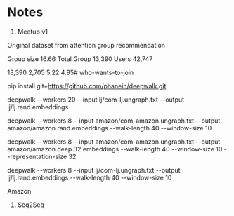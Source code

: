 # Notes


1. Meetup v1

Original dataset from attention group recommendation

Group size 16.66
Total Group 13,390
Users 42,747

 13,390 2,705  5.22 4.95# who-wants-to-join

pip install git+https://github.com/phanein/deepwalk.git

deepwalk --workers 20  --input lj/com-lj.ungraph.txt --output lj/lj.rand.embeddings

deepwalk --workers 8  --input amazon/com-amazon.ungraph.txt --output amazon/amazon.rand.embeddings --walk-length 40 --window-size 10 

deepwalk --workers 8  --input amazon/com-amazon.ungraph.txt --output amazon/amazon.deep.32.embeddings --walk-length 40 --window-size 10 --representation-size 32

deepwalk --workers 8  --input lj/com-lj.ungraph.txt --output lj/lj.rand.embeddings --walk-length 40 --window-size 10


Amazon

1. Seq2Seq 

